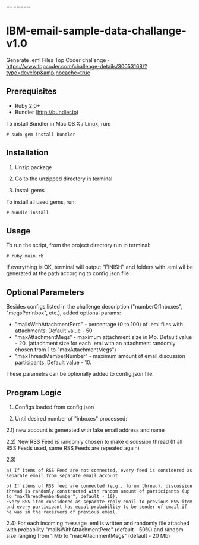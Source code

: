 
=======
# IBM-email-sample-data-challange-v1.0

Generate .eml Files
Top Coder challenge - https://www.topcoder.com/challenge-details/30053168/?type=develop&amp;nocache=true

Prerequisites
-----

- Ruby 2.0+
- Bundler (http://bundler.io)

To install Bundler in Mac OS X / Linux, run:
 
    # sudo gem install bundler


Installation
------------

1) Unzip package

2) Go to the unzipped directory in terminal

3) Install gems

To install all used gems, run:

    # bundle install

Usage
-----

To run the script, from the project directory run in terminal:

    # ruby main.rb

If everything is OK, terminal will output "FINISH" and 
folders with .eml wil be generated at the path accorging to config.json file

Optional Parameters
-------------------

Besides configs listed in the challenge description ("numberOfInboxes", "megsPerInbox", etc.), added optional params:
 - "mailsWithAttachmentPerc" - percentage (0 to 100) of .eml files with attachments. Default value - 50
 - "maxAttachmentMegs" - maximum attachment size in Mb. Default value - 20. (attachment size for each .eml with an attachment randomly chosen from 1 to "maxAttachmentMegs")
 - "maxThreadMemberNumber" - maximum amount of email discussion participants. Default value - 10.

These parametrs can be optionally added to config.json file.


Program Logic
-------------

1) Configs loaded  from config.json

2) Until desired number of "inboxes" processed:

  2.1) new account is generated with fake email address and name

  2.2) New RSS Feed is randomly chosen to make discussion thread (If all RSS Feeds used, same RSS Feeds are repeated again)

  2.3)

    a) If items of RSS Feed are not connected, every feed is considered as separate email from separate email account

    b) If items of RSS feed are connected (e.g., forum thread), discussion thread is randomly constructed with random amount of participants (up to "maxThreadMemberNumber", default - 10).
    Every RSS item considered as separate reply email to previous RSS item and every participant has equal probability to be sender of email if he was in the receivers of previous email. 

  2.4) For each incoming message .eml is written and randomly file attached with probability "mailsWithAttachmentPerc" (default - 50%) and random size ranging from 1 Mb to "maxAttachmentMegs" (default - 20 Mb)



